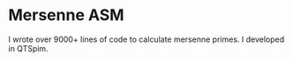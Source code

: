 # Mersenne ASM
I wrote over 9000+ lines of code to calculate mersenne primes. I developed in QTSpim.
